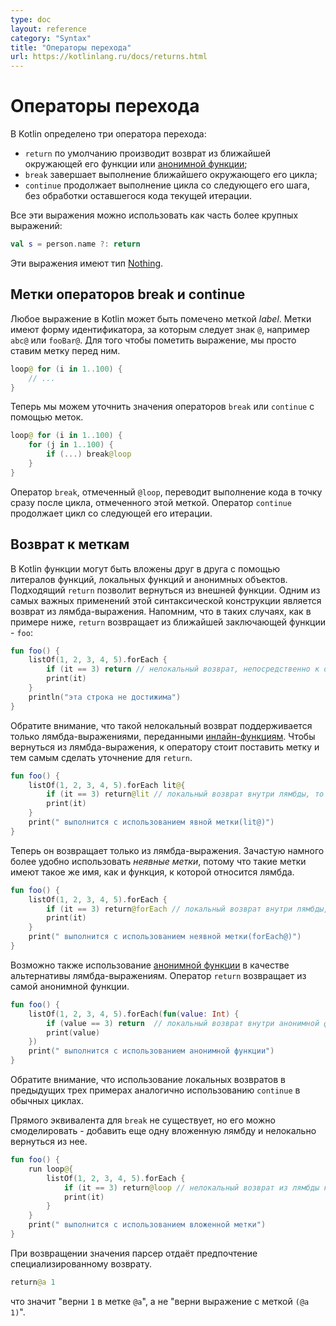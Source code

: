 ```yaml
---
type: doc
layout: reference
category: "Syntax"
title: "Операторы перехода"
url: https://kotlinlang.ru/docs/returns.html
---
```


<!-- При переводе статьи оригинальная версия была от 06 October 2021 -->

<!-- # Returns and jumps -->
# Операторы перехода

<!-- Kotlin has three structural jump expressions: -->
В Kotlin определено три оператора перехода:

<!-- * `return` by default returns from the nearest enclosing function or [anonymous function](lambdas.md#anonymous-functions).
* `break` terminates the nearest enclosing loop.
* `continue` proceeds to the next step of the nearest enclosing loop. -->
* `return` по умолчанию производит возврат из ближайшей окружающей его функции или [анонимной функции](lambdas.md#anonymous-functions);
* `break` завершает выполнение ближайшего окружающего его цикла;
* `continue` продолжает выполнение цикла со следующего его шага, без обработки оставшегося кода текущей итерации.

<!-- All of these expressions can be used as part of larger expressions: -->
Все эти выражения можно использовать как часть более крупных выражений:

```kotlin
val s = person.name ?: return
```

<!-- The type of these expressions is the [Nothing type](exceptions.md#the-nothing-type). -->
Эти выражения имеют тип [Nothing](exceptions.md#the-nothing-type).

<a name="break-and-continue-labels"></a>
<!-- ## Break and continue labels -->
## Метки операторов break и continue

<!-- Any expression in Kotlin may be marked with a _label_.
Labels have the form of an identifier followed by the `@` sign, such as `abc@` or `fooBar@`.
To label an expression, just add a label in front of it. -->
Любое выражение в Kotlin может быть помечено меткой *label*.
Метки имеют форму идентификатора, за которым следует знак `@`, например `abc@` или `fooBar@`.
Для того чтобы пометить выражение, мы просто ставим метку перед ним.

```kotlin
loop@ for (i in 1..100) {
    // ...
}
```

<!-- Now, we can qualify a `break` or a `continue` with a label: -->
Теперь мы можем уточнить значения операторов `break` или `continue` с помощью меток.

```kotlin
loop@ for (i in 1..100) {
    for (j in 1..100) {
        if (...) break@loop
    }
}
```

<!-- A `break` qualified with a label jumps to the execution point right after the loop marked with that label.
A `continue` proceeds to the next iteration of that loop. -->
Оператор `break`, отмеченный `@loop`, переводит выполнение кода в точку сразу после цикла, отмеченного этой меткой.
Оператор `continue` продолжает цикл со следующей его итерации.

<a name="return-to-labels"></a>
<!-- ## Return to labels -->
## Возврат к меткам

<!-- In Kotlin, functions can be nested using function literals, local functions, and object expressions.
Qualified `return`s allow us to return from an outer function.
The most important use case is returning from a lambda expression. Recall that when we write the following,
the `return`-expression returns from the nearest enclosing function - `foo`: -->
В Kotlin функции могут быть вложены друг в друга с помощью литералов функций, локальных функций и анонимных объектов.
Подходящий `return` позволит вернуться из внешней функции.
Одним из самых важных применений этой синтаксической конструкции является возврат из лямбда-выражения.
Напомним, что в таких случаях, как в примере ниже, `return` возвращает из ближайшей заключающей функции - `foo`:

```kotlin
fun foo() {
    listOf(1, 2, 3, 4, 5).forEach {
        if (it == 3) return // нелокальный возврат, непосредственно к объекту вызывающему функцию foo()
        print(it)
    }
    println("эта строка не достижима")
}
```

<!-- Note that such non-local returns are supported only for lambda expressions passed to [inline functions](inline-functions.md).
To return from a lambda expression, label it and qualify the `return`: -->
Обратите внимание, что такой нелокальный возврат поддерживается только лямбда-выражениями, переданными [инлайн-функциям](inline-functions.html).
Чтобы вернуться из лямбда-выражения, к оператору стоит поставить метку и тем самым сделать уточнение для `return`.

```kotlin
fun foo() {
    listOf(1, 2, 3, 4, 5).forEach lit@{
        if (it == 3) return@lit // локальный возврат внутри лямбды, то есть к циклу forEach
        print(it)
    }
    print(" выполнится с использованием явной метки(lit@)")
}
```

<!-- Now, it returns only from the lambda expression. Often it is more convenient to use _implicit labels_, because such a label
has the same name as the function to which the lambda is passed. -->
Теперь он возвращает только из лямбда-выражения. Зачастую намного более удобно использовать *неявные метки*, потому что такие метки имеют такое же имя,
как и функция, к которой относится лямбда.

```kotlin
fun foo() {
    listOf(1, 2, 3, 4, 5).forEach {
        if (it == 3) return@forEach // локальный возврат внутри лямбды, то есть к циклу forEach
        print(it)
    }
    print(" выполнится с использованием неявной метки(forEach@)")
}
```

<!-- Alternatively, you can replace the lambda expression with an [anonymous function](lambdas.md#anonymous-functions).
A `return` statement in an anonymous function will return from the anonymous function itself. -->
Возможно также использование [анонимной функции](lambdas.html#anonymous-functions) в качестве альтернативы лямбда-выражениям.
Оператор `return` возвращает из самой анонимной функции.

```kotlin
fun foo() {
    listOf(1, 2, 3, 4, 5).forEach(fun(value: Int) {
        if (value == 3) return  // локальный возврат внутри анонимной функции, то есть к циклу forEach
        print(value)
    })
    print(" выполнится с использованием анонимной функции")
}
```

<!-- Note that the use of local returns in the previous three examples is similar to the use of `continue` in regular loops. -->
Обратите внимание, что использование локальных возвратов в предыдущих трех примерах аналогично использованию `continue` в обычных циклах.

<!-- There is no direct equivalent for `break`, but it can be simulated by adding another nesting lambda and non-locally returning from it: -->
Прямого эквивалента для `break` не существует, но его можно смоделировать - добавить еще одну вложенную лямбду и нелокально вернуться из нее.

```kotlin
fun foo() {
    run loop@{
        listOf(1, 2, 3, 4, 5).forEach {
            if (it == 3) return@loop // нелокальный возврат из лямбды к вызывающему run
            print(it)
        }
    }
    print(" выполнится с использованием вложенной метки")
}
```

<!-- When returning a value, the parser gives preference to the qualified return: -->
При возвращении значения парсер отдаёт предпочтение специализированному возврату.

```kotlin
return@a 1
```

<!-- This means "return `1` at label `@a`" rather than "return a labeled expression `(@a 1)`". -->
что значит "верни `1` в метке `@a`", а не "верни выражение с меткой `(@a 1)`".
